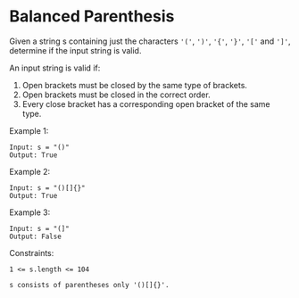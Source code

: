# Balanced Parenthesis

Given a string s containing just the characters `'('`, `')'`, `'{'`, `'}'`, `'['` and `']'`, determine if the input string is valid.

An input string is valid if:

1. Open brackets must be closed by the same type of brackets.
2. Open brackets must be closed in the correct order.
3. Every close bracket has a corresponding open bracket of the same type.

Example 1:

```
Input: s = "()"
Output: True
```

Example 2:

```
Input: s = "()[]{}"
Output: True
```

Example 3:

```
Input: s = "(]"
Output: False
```

Constraints:

```
1 <= s.length <= 104
```
```
s consists of parentheses only '()[]{}'.
```